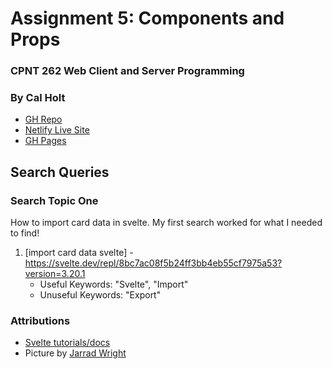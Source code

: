 # Assignment 5: Components and Props
### CPNT 262 Web Client and Server Programming
### By Cal Holt
- [GH Repo](https://github.com/CalHolt/cpnt262-a5)
- [Netlify Live Site](https://effulgent-alfajores-29fb3b.netlify.app/)
- [GH Pages](calholt.github.io/cpnt262-a5/)
## Search Queries

### Search Topic One
How to import card data in svelte. My first search worked for what I needed to find!

1. [import card data svelte] - https://svelte.dev/repl/8bc7ac08f5b24ff3bb4eb55cf7975a53?version=3.20.1
    - Useful Keywords: "Svelte", "Import"
    - Unuseful Keywords: "Export"

### Attributions
- [Svelte tutorials/docs](https://svelte.dev/)
- Picture by [Jarrad Wright](https://www.youtube.com/@THEBIGLEZSHOWOFFICIAL)  